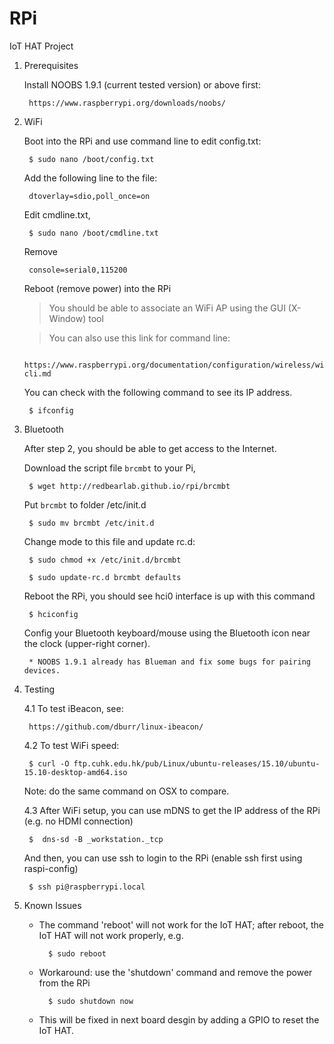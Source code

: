# RPi


IoT HAT Project


1. Prerequisites

	Install NOOBS 1.9.1 (current tested version) or above first:

		https://www.raspberrypi.org/downloads/noobs/

2. WiFi

	Boot into the RPi and use command line to edit config.txt:

		$ sudo nano /boot/config.txt

	Add the following line to the file:

		dtoverlay=sdio,poll_once=on

	Edit cmdline.txt,
	
		$ sudo nano /boot/cmdline.txt

	Remove
  
		console=serial0,115200

	Reboot (remove power) into the RPi
	
	> You should be able to associate an WiFi AP using the GUI (X-Window) tool

	> You can also use this link for command line:
	
		https://www.raspberrypi.org/documentation/configuration/wireless/wireless-cli.md
	
	You can check with the following command to see its IP address.

		$ ifconfig


3. Bluetooth

	After step 2, you should be able to get access to the Internet.
  
	Download the script file `brcmbt` to your Pi,

		$ wget http://redbearlab.github.io/rpi/brcmbt
	
	Put `brcmbt` to folder /etc/init.d
	 
		$ sudo mv brcmbt /etc/init.d
		
	Change mode to this file and update rc.d:
  
		$ sudo chmod +x /etc/init.d/brcmbt
  
		$ sudo update-rc.d brcmbt defaults

	Reboot the RPi, you should see hci0 interface is up with this command
  
		$ hciconfig
		
	Config your Bluetooth keyboard/mouse using the Bluetooth icon near the clock (upper-right corner).
	
		* NOOBS 1.9.1 already has Blueman and fix some bugs for pairing devices.

4. Testing

	4.1 To test iBeacon, see:
  
    	https://github.com/dburr/linux-ibeacon/
  
	4.2 To test WiFi speed:

		$ curl -O ftp.cuhk.edu.hk/pub/Linux/ubuntu-releases/15.10/ubuntu-15.10-desktop-amd64.iso

	Note: do the same command on OSX to compare.
    
	4.3 After WiFi setup, you can use mDNS to get the IP address of the RPi (e.g. no HDMI connection)
  
		$  dns-sd -B _workstation._tcp
    
	And then, you can use ssh to login to the RPi (enable ssh first using raspi-config)
    
		$ ssh pi@raspberrypi.local
		
5. Known Issues

	* The command 'reboot' will not work for the IoT HAT; after reboot, the IoT HAT will not work properly, e.g.
	
			$ sudo reboot  

	* Workaround: use the 'shutdown' command and remove the power from the RPi
	
			$ sudo shutdown now
			
	* This will be fixed in next board desgin by adding a GPIO to reset the IoT HAT.
	
